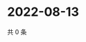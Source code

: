# 2022-08-13

共 0 条

<!-- BEGIN WEIBO -->
<!-- 最后更新时间 Sat Aug 13 2022 17:00:40 GMT+0800 (China Standard Time) -->

<!-- END WEIBO -->
